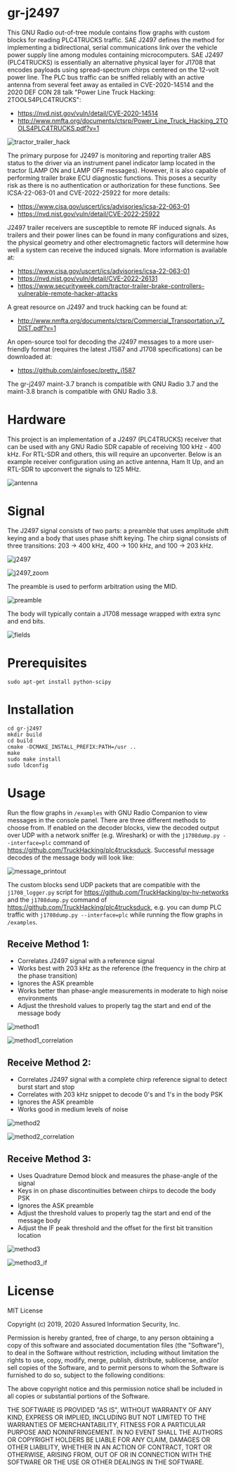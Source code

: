 # gr-j2497

This GNU Radio out-of-tree module contains flow graphs with custom blocks for reading PLC4TRUCKS traffic. SAE J2497 defines the method for implementing a bidirectional, serial communications link over the vehicle power supply line among modules containing microcomputers. SAE J2497 (PLC4TRUCKS) is essentially an alternative physical layer for J1708 that encodes payloads using spread-spectrum chirps centered on the 12-volt power line. The PLC bus traffic can be sniffed reliably with an active antenna from several feet away as entailed in CVE-2020-14514 and the 2020 DEF CON 28 talk "Power Line Truck Hacking: 2TOOLS4PLC4TRUCKS":
- https://nvd.nist.gov/vuln/detail/CVE-2020-14514
- http://www.nmfta.org/documents/ctsrp/Power_Line_Truck_Hacking_2TOOLS4PLC4TRUCKS.pdf?v=1

![tractor_trailer_hack](/examples/images/tractor_trailer_hack.png)

The primary purpose for J2497 is monitoring and reporting trailer ABS status to the driver via an instrument panel indicator lamp located in the tractor (LAMP ON and LAMP OFF messages). However, it is also capable of performing trailer brake ECU diagnostic functions. This poses a security risk as there is no authentication or authorization for these functions. See ICSA-22-063-01 and CVE-2022-25922 for more details:
- https://www.cisa.gov/uscert/ics/advisories/icsa-22-063-01
- https://nvd.nist.gov/vuln/detail/CVE-2022-25922

J2497 trailer receivers are susceptible to remote RF induced signals. As trailers and their power lines can be found in many configurations and sizes, the physical geometry and other electromagnetic factors will determine how well a system can receive the induced signals. More information is available at:
- https://www.cisa.gov/uscert/ics/advisories/icsa-22-063-01
- https://nvd.nist.gov/vuln/detail/CVE-2022-26131
- https://www.securityweek.com/tractor-trailer-brake-controllers-vulnerable-remote-hacker-attacks

A great resource on J2497 and truck hacking can be found at:
- http://www.nmfta.org/documents/ctsrp/Commercial_Transportation_v7_DIST.pdf?v=1

An open-source tool for decoding the J2497 messages to a more user-friendly format (requires the latest J1587 and J1708 specifications) can be downloaded at:
- https://github.com/ainfosec/pretty_j1587

The gr-j2497 maint-3.7 branch is compatible with GNU Radio 3.7 and the maint-3.8 branch is compatible with GNU Radio 3.8.

# Hardware

This project is an implementation of a J2497 (PLC4TRUCKS) receiver that can be used with any GNU Radio SDR capable of receiving 100 kHz - 400 kHz. For RTL-SDR and others, this will require an upconverter. Below is an example receiver configuration using an active antenna, Ham It Up, and an RTL-SDR to upconvert the signals to 125 MHz. 

![antenna](/examples/images/antenna.jpg)

# Signal

The J2497 signal consists of two parts: a preamble that uses amplitude shift keying and a body that uses phase shift keying. The chirp signal consists of three transitions: 203 -> 400 kHz, 400 -> 100 kHz, and 100 -> 203 kHz.

![j2497](/examples/images/j2497.png)

![j2497_zoom](/examples/images/j2497_zoom.png)

The preamble is used to perform arbitration using the MID.

![preamble](/examples/images/preamble.png)

The body will typically contain a J1708 message wrapped with extra sync and end bits.

![fields](/examples/images/fields.png)

# Prerequisites

```
sudo apt-get install python-scipy
```

# Installation
```
cd gr-j2497
mkdir build
cd build
cmake -DCMAKE_INSTALL_PREFIX:PATH=/usr ..
make
sudo make install
sudo ldconfig
```

# Usage

Run the flow graphs in `/examples` with GNU Radio Companion to view messages in the console panel. There are three different methods to choose from. If enabled on the decoder blocks, view the decoded output over UDP with a network sniffer (e.g. Wireshark) or with the `j1708dump.py --interface=plc` command of https://github.com/TruckHacking/plc4trucksduck. Successful message decodes of the message body will look like:

![message_printout](/examples/images/message_printout.png)

The custom blocks send UDP packets that are compatible with the `j1708_logger.py` script for https://github.com/TruckHacking/py-hv-networks and the `j1708dump.py` command of https://github.com/TruckHacking/plc4trucksduck, e.g. you can dump PLC traffic with `j1708dump.py --interface=plc` while running the flow graphs in `/examples`.

## Receive Method 1:
* Correlates J2497 signal with a reference signal
* Works best with 203 kHz as the reference (the frequency in the chirp at the phase transition)
* Ignores the ASK preamble
* Works better than phase-angle measurements in moderate to high noise environments
* Adjust the threshold values to properly tag the start and end of the message body

![method1](/examples/images/method1.png)

![method1_correlation](/examples/images/method1_correlation.png)

## Receive Method 2:
* Correlates J2497 signal with a complete chirp reference signal to detect burst start and stop
* Correlates with 203 kHz snippet to decode 0's and 1's in the body PSK
* Ignores the ASK preamble
* Works good in medium levels of noise

![method2](/examples/images/method2.png)

![method2_correlation](/examples/images/method2_correlation.png)

## Receive Method 3:
* Uses Quadrature Demod block and measures the phase-angle of the signal
* Keys in on phase discontinuities between chirps to decode the body PSK
* Ignores the ASK preamble
* Adjust the threshold values to properly tag the start and end of the message body
* Adjust the IF peak threshold and the offset for the first bit transition location

![method3](/examples/images/method3.png)

![method3_if](/examples/images/method3_if.png)

# License

MIT License

Copyright (c) 2019, 2020 Assured Information Security, Inc.

Permission is hereby granted, free of charge, to any person obtaining a copy
of this software and associated documentation files (the "Software"), to deal
in the Software without restriction, including without limitation the rights
to use, copy, modify, merge, publish, distribute, sublicense, and/or sell
copies of the Software, and to permit persons to whom the Software is
furnished to do so, subject to the following conditions:

The above copyright notice and this permission notice shall be included in all
copies or substantial portions of the Software.

THE SOFTWARE IS PROVIDED "AS IS", WITHOUT WARRANTY OF ANY KIND, EXPRESS OR
IMPLIED, INCLUDING BUT NOT LIMITED TO THE WARRANTIES OF MERCHANTABILITY,
FITNESS FOR A PARTICULAR PURPOSE AND NONINFRINGEMENT. IN NO EVENT SHALL THE
AUTHORS OR COPYRIGHT HOLDERS BE LIABLE FOR ANY CLAIM, DAMAGES OR OTHER
LIABILITY, WHETHER IN AN ACTION OF CONTRACT, TORT OR OTHERWISE, ARISING FROM,
OUT OF OR IN CONNECTION WITH THE SOFTWARE OR THE USE OR OTHER DEALINGS IN THE
SOFTWARE.

